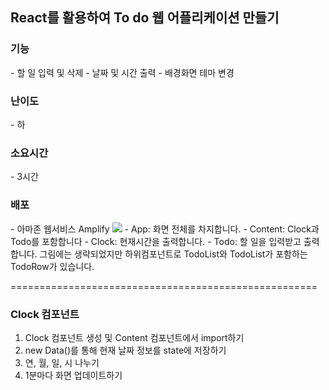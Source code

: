 <h2>React를 활용하여 To do 웹 어플리케이션 만들기</h2>
<h3>기능</h3>
- 할 일 입력 및 삭제
- 날짜 및 시간 출력
- 배경화면 테마 변경

<h3>난이도</h3>
- 하
 
<h3>소요시간</h3>
- 3시간

<h3>배포</h3>
- 아마존 웹서비스 Amplify 

<img src="https://img1.daumcdn.net/thumb/R1280x0/?scode=mtistory2&fname=https%3A%2F%2Fblog.kakaocdn.net%2Fdn%2Fmo0xh%2Fbtqw7wabtea%2FTO4RcKR7vFOrklBlwo8ZT0%2Fimg.png" />
- App: 화면 전체를 차지합니다.
- Content: Clock과 Todo를 포함합니다
- Clock: 현재시간을 출력합니다.
- Todo: 할 일을 입력받고 출력합니다. 그림에는 생략되었지만 하위컴포넌트로 TodoList와 TodoList가 포함하는 TodoRow가 있습니다.

=====================================================
<h3>Clock 컴포넌트</h3>
<ol>
  <li>Clock 컴포넌트 생성 및 Content 컴포넌트에서 import하기</li>
  <li>new Data()를 통해 현재 날짜 정보를 state에 저장하기</li>
  <li>연, 월, 일, 시 나누기</li>
  <li>1분마다 화면 업데이트하기</li>
</ol>